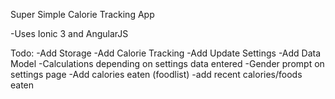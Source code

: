 Super Simple Calorie Tracking App

-Uses Ionic 3 and AngularJS

Todo:
-Add Storage
-Add Calorie Tracking
-Add Update Settings
-Add Data Model
-Calculations depending on settings data entered
-Gender prompt on settings page
-Add calories eaten (foodlist)
-add recent calories/foods eaten